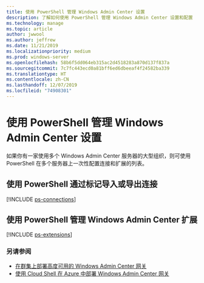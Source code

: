 ```yaml
---
title: 使用 PowerShell 管理 Windows Admin Center 设置
description: 了解如何使用 PowerShell 管理 Windows Admin Center 设置和配置
ms.technology: manage
ms.topic: article
author: jwwool
ms.author: jeffrew
ms.date: 11/21/2019
ms.localizationpriority: medium
ms.prod: windows-server
ms.openlocfilehash: 58b6f5dd064eb315ac2d4518283a870d137f837a
ms.sourcegitcommit: 7c7fc443ecd0a81bff6ed6dbeeaf4f24582ba339
ms.translationtype: HT
ms.contentlocale: zh-CN
ms.lasthandoff: 12/07/2019
ms.locfileid: "74908301"
---
```

# <a name="use-powershell-to-manage-windows-admin-center-settings"></a>使用 PowerShell 管理 Windows Admin Center 设置

如果你有一家使用多个 Windows Admin Center 服务器的大型组织，则可使用 PowerShell 在多个服务器上一次性配置连接和扩展的列表。

## <a name="use-powershell-to-import-or-export-your-connections-with-tags"></a>使用 PowerShell 通过标记导入或导出连接

[!INCLUDE [ps-connections](../includes/ps-connections.md)]

## <a name="manage-windows-admin-center-extensions-with-powershell"></a>使用 PowerShell 管理 Windows Admin Center 扩展

[!INCLUDE [ps-extensions](../includes/ps-extensions.md)]

### <a name="see-also"></a>另请参阅

* [在群集上部署高度可用的 Windows Admin Center 网关](../deploy/high-availability.md)
* [使用 Cloud Shell 在 Azure 中部署 Windows Admin Center 网关](../azure/deploy-wac-in-azure.md)
